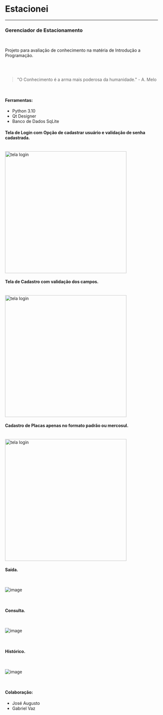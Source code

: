 <h1>Estacionei</h1>
<hr>

<h3>Gerenciador de Estacionamento</h3>
<br>

<p>
Projeto para avaliação de conhecimento na matéria de Introdução a Programação.</p> 
<br><br>
<blockquote>"O Conhecimento é a arma mais poderosa da humanidade." - A. Melo</blockquote>
<br>
<h4>Ferramentas:</h4>
<ul>
  <li>Python 3.10</li>
  <li>Qt Designer</li>
  <li>Banco de Dados SqLite</li>
</ul>

<h4>Tela de Login com Opção de cadastrar usuário e validação de senha cadastrada.</h4>
<br>

<img src="https://user-images.githubusercontent.com/99753415/193159665-c9370fa4-1ed8-42a5-9659-0c6780d3c196.png" alt="tela login" width="400">

<br>
<h4>Tela de Cadastro com validação dos campos.</h4>
<br>

<img src="https://user-images.githubusercontent.com/99753415/193164044-a348e2fd-0f9a-4f65-baa8-54d6f38c8c2b.png" alt="tela login" width="400">


<br>
<h4>Cadastro de Placas apenas no formato padrão ou mercosul.</h4>
<br>

<img src="https://user-images.githubusercontent.com/99753415/193165423-8ff4d262-2da0-4d80-b053-953d997f2e1a.png" alt="tela login" width="400">

<br>
<h4>Saída.</h4>
<br>

![image](https://user-images.githubusercontent.com/99753415/193166455-8af05257-ad09-4c65-bce5-2e45e11bb70a.png)

<br>
<h4>Consulta.</h4>
<br>

![image](https://user-images.githubusercontent.com/99753415/193166671-8bc3d17b-6564-46f9-a2c2-9e0387d15053.png)

<br>
<h4>Histórico.</h4>
<br>

![image](https://user-images.githubusercontent.com/99753415/193167138-3ded205e-28ae-4278-896d-7ab4043373e6.png)


<br>
<h4>Colaboração:</h4>
<ul>
  <li>José Augusto</li>
  <li>Gabriel Vaz</li>
</ul>

